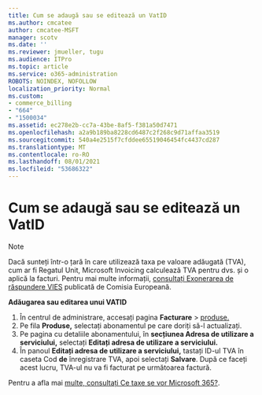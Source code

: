 ```yaml
---
title: Cum se adaugă sau se editează un VatID
ms.author: cmcatee
author: cmcatee-MSFT
manager: scotv
ms.date: ''
ms.reviewer: jmueller, tugu
ms.audience: ITPro
ms.topic: article
ms.service: o365-administration
ROBOTS: NOINDEX, NOFOLLOW
localization_priority: Normal
ms.custom:
- commerce_billing
- "664"
- "1500034"
ms.assetid: ec278e2b-cc7a-43be-8af5-f381a50d7471
ms.openlocfilehash: a2a9b189ba8228cd6487c2f268c9d71affaa3519
ms.sourcegitcommit: 540a4e2515f7cfddee65519046454fc4437cd287
ms.translationtype: MT
ms.contentlocale: ro-RO
ms.lasthandoff: 08/01/2021
ms.locfileid: "53686322"
---
```

# <a name="how-to-add-or-edit-a-vatid"></a>Cum se adaugă sau se editează un VatID

> [!NOTE]
> Dacă sunteți într-o țară în care utilizează taxa pe valoare adăugată (TVA), cum ar fi Regatul Unit, Microsoft Invoicing calculează TVA pentru dvs. și o aplică la facturi. Pentru mai multe informații, [consultați Exonerarea de răspundere VIES](https://go.microsoft.com/fwlink/p/?LinkID=841741) publicată de Comisia Europeană.

**Adăugarea sau editarea unui VATID**

1. În centrul de administrare, accesați pagina **Facturare** \> [produse.](https://go.microsoft.com/fwlink/p/?linkid=842054)
2. Pe fila **Produse,** selectați abonamentul pe care doriți să-l actualizați.
3. Pe pagina cu detaliile abonamentului, în **secțiunea Adresa de utilizare a serviciului,** selectați **Editați adresa de utilizare a serviciului.**
4. În panoul **Editați adresa de utilizare a serviciului,** tastați ID-ul TVA în caseta Cod **de** înregistrare TVA, apoi selectați **Salvare**. După ce faceți acest lucru, TVA-ul nu va fi facturat pe următoarea factură.

Pentru a afla mai [multe, consultați Ce taxe se vor Microsoft 365?](/microsoft-365/commerce/billing-and-payments/tax-information#what-tax-will-i-be-charged).